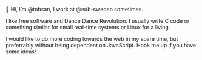 👋 Hi, I’m @tobsan, I work at @eub-sweden sometimes.

I like free software and Dance Dance Revolution. I usually write C code or something similar for small real-time systems or Linux for a living.

I would like to do more coding towards the web in my spare time, but preferrably without being dependent on JavaScript. Hook me up if you have some ideas!


<!---
tobsan/tobsan is a ✨ special ✨ repository because its `README.md` (this file) appears on your GitHub profile.
You can click the Preview link to take a look at your changes.
--->
